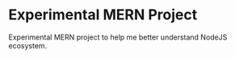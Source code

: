 # Experimental MERN Project
Experimental MERN project to help me better understand NodeJS ecosystem.
